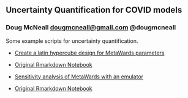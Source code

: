 ## Uncertainty Quantification for COVID models

### Doug McNeall dougmcneall@gmail.com @dougmcneall

Some example scripts for uncertainty quantification.


  - [Create a latin hypercube design for MetaWards parameters](https://dougmcneall.github.io/covid/create_design_MetaWards.html)
  
  - [Original Rmarkdown Notebook](https://github.com/dougmcneall/covid/blob/master/create_design_MetaWards.Rmd)
  
  - [Sensitivity analysis of MetaWards with an emulator](https://dougmcneall.github.io/covid/sensitivity_analysis_MetaWards.html)
  
  - [Original Rmarkdown Notebook](https://github.com/dougmcneall/covid/blob/master/sensitivity_analysis_MetaWards.Rmd)
  

